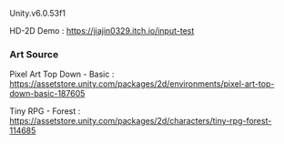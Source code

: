 Unity.v6.0.53f1

HD-2D Demo : https://jiajin0329.itch.io/input-test

### Art Source
Pixel Art Top Down - Basic : https://assetstore.unity.com/packages/2d/environments/pixel-art-top-down-basic-187605

Tiny RPG - Forest : https://assetstore.unity.com/packages/2d/characters/tiny-rpg-forest-114685
